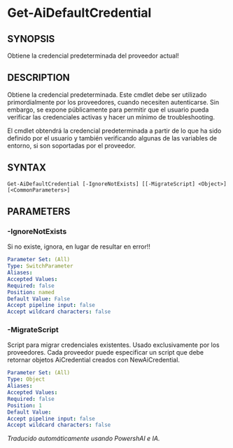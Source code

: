 ﻿---
external help file: powershai-help.xml
schema: 2.0.0
powershai: true
---

# Get-AiDefaultCredential

## SYNOPSIS <!--!= @#Synop !-->
Obtiene la credencial predeterminada del proveedor actual!

## DESCRIPTION <!--!= @#Desc !-->
Obtiene la credencial predeterminada. 
Este cmdlet debe ser utilizado primordialmente por los proveedores, cuando necesiten autenticarse. 
Sin embargo, se expone públicamente para permitir que el usuario pueda verificar las credenciales activas y hacer un mínimo de troubleshooting.

El cmdlet obtendrá la credencial predeterminada a partir de lo que ha sido definido por el usuario y también verificando algunas de las variables de entorno, si son soportadas por el proveedor.

## SYNTAX <!--!= @#Syntax !-->

```
Get-AiDefaultCredential [-IgnoreNotExists] [[-MigrateScript] <Object>] [<CommonParameters>]
```

## PARAMETERS <!--!= @#Params !-->

### -IgnoreNotExists
Si no existe, ignora, en lugar de resultar en error!!

```yml
Parameter Set: (All)
Type: SwitchParameter
Aliases: 
Accepted Values: 
Required: false
Position: named
Default Value: False
Accept pipeline input: false
Accept wildcard characters: false
```

### -MigrateScript
Script para migrar credenciales existentes.
Usado exclusivamente por los proveedores. 
Cada proveedor puede especificar un script que debe retornar objetos AiCredential creados con NewAiCredential.

```yml
Parameter Set: (All)
Type: Object
Aliases: 
Accepted Values: 
Required: false
Position: 1
Default Value: 
Accept pipeline input: false
Accept wildcard characters: false
```


<!--PowershaiAiDocBlockStart-->
_Traducido automáticamente usando PowershAI e IA._
<!--PowershaiAiDocBlockEnd-->
